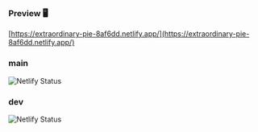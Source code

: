 ### Preview 🖥️

[https://extraordinary-pie-8af6dd.netlify.app/](https://extraordinary-pie-8af6dd.netlify.app/)

### main

![Netlify Status](https://api.netlify.com/api/v1/badges/15fc885f-caab-42a2-9e6f-ca1d06caa9db/deploy-status?branch=main)

### dev

![Netlify Status](https://api.netlify.com/api/v1/badges/15fc885f-caab-42a2-9e6f-ca1d06caa9db/deploy-status?branch=dev)
